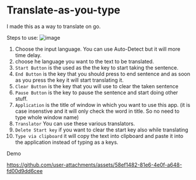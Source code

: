# Translate-as-you-type

I made this as a way to translate on go.

Steps to use:
![image](https://github.com/user-attachments/assets/9fd890fd-dd96-4eaf-b7a4-33ea5983e25f)
1. Choose the input language. You can use Auto-Detect but it will more time delay.
2. choose he language you want to the text to be translated.
3. `Start Button` is the used as the the key to start taking the sentence.
4. `End Button` is the key that you should press to end sentence and as soon as you press the key it will start translating it.
5. `Clear Button` is the key that you  will use to clear the taken sentence
6. `Pause Button` is the key to pause the sentence and start doing other stuff.
7. `Application` is the title of window in which you want to use this app. (it is case insenstive and it will only check the word in title. So no need to type whole window name)
8. `Translator` You can use these various translators.
9. `Delete Start key` if you want to clear the start key also while translating
10. `Type via clipboard` it will copy the text into clipboard and paste it into the application instead of typing as a keys.

Demo

https://github.com/user-attachments/assets/58ef1482-81e6-4e0f-a648-fd00d9dd6cee

